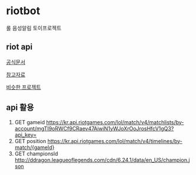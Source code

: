# riotbot
롤 음성알림 토이프로젝트

## riot api 
[공식문서](https://developer.riotgames.com/apis)

[참고자료](https://shinminyong.tistory.com/11)

[비슷한 프로젝트](https://right1203.github.io/study/2019/02/28/lol-duo-tier/)


## api 활용

1. GET gameid https://kr.api.riotgames.com/lol/match/v4/matchlists/by-account/mgTI9oRWCf9CRaev47AiwiN1yWJoXrOoJrosHfcV1gQ3?api_key=
2. GET position https://kr.api.riotgames.com/lol/match/v4/timelines/by-match/{gameId}
3. GET championsId http://ddragon.leagueoflegends.com/cdn/6.24.1/data/en_US/champion.json
